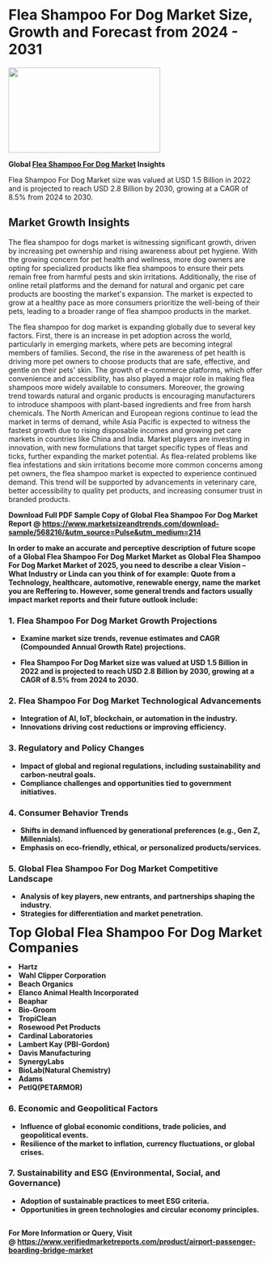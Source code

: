 <H1>Flea Shampoo For Dog Market Size, Growth and Forecast from 2024 - 2031</H1><img class="aligncenter size-medium wp-image-584254" src="https://thirdeyenews.in/wp-content/uploads/2024/09/Global-Market-Research-300x168.jpeg" alt="" width="300" height="168" /><p><strong>Global&nbsp;<a href="https://www.marketsizeandtrends.com/download-sample/568216/&amp;utm_source=Pulse&amp;utm_medium=214">Flea Shampoo For Dog Market</a> Insights</strong></p><p>Flea Shampoo For Dog Market size was valued at USD 1.5 Billion in 2022 and is projected to reach USD 2.8 Billion by 2030, growing at a CAGR of 8.5% from 2024 to 2030.</p><p><h2>Market Growth Insights</h2> <p>The flea shampoo for dogs market is witnessing significant growth, driven by increasing pet ownership and rising awareness about pet hygiene. With the growing concern for pet health and wellness, more dog owners are opting for specialized products like flea shampoos to ensure their pets remain free from harmful pests and skin irritations. Additionally, the rise of online retail platforms and the demand for natural and organic pet care products are boosting the market's expansion. The market is expected to grow at a healthy pace as more consumers prioritize the well-being of their pets, leading to a broader range of flea shampoo products in the market.</p> <p><strong></strong></p> <p>The flea shampoo for dog market is expanding globally due to several key factors. First, there is an increase in pet adoption across the world, particularly in emerging markets, where pets are becoming integral members of families. Second, the rise in the awareness of pet health is driving more pet owners to choose products that are safe, effective, and gentle on their pets' skin. The growth of e-commerce platforms, which offer convenience and accessibility, has also played a major role in making flea shampoos more widely available to consumers. Moreover, the growing trend towards natural and organic products is encouraging manufacturers to introduce shampoos with plant-based ingredients and free from harsh chemicals. The North American and European regions continue to lead the market in terms of demand, while Asia Pacific is expected to witness the fastest growth due to rising disposable incomes and growing pet care markets in countries like China and India. Market players are investing in innovation, with new formulations that target specific types of fleas and ticks, further expanding the market potential. As flea-related problems like flea infestations and skin irritations become more common concerns among pet owners, the flea shampoo market is expected to experience continued demand. This trend will be supported by advancements in veterinary care, better accessibility to quality pet products, and increasing consumer trust in branded products. <p><strong></p><p><span class=""><strong>Download Full PDF Sample Copy of Global Flea Shampoo For Dog Market Report</strong> @ <a href="https://www.marketsizeandtrends.com/download-sample/568216/&amp;utm_source=Pulse&amp;utm_medium=214" target="_blank">https://www.marketsizeandtrends.com/download-sample/568216/&amp;utm_source=Pulse&amp;utm_medium=214</a></span></p><p>In order to make an accurate and perceptive description of future scope of a Global&nbsp;Flea Shampoo For Dog Market Market as Global&nbsp;Flea Shampoo For Dog Market Market of 2025, you need to describe a clear Vision &ndash; What Industry or Linda can you think of for example: Quote from a Technology, healthcare, automotive, renewable energy, name the market you are Reffering to. However, some general trends and factors usually impact market reports and their future outlook include:</p><h3>1.&nbsp;<strong>Flea Shampoo For Dog Market Growth Projections</strong></h3><ul><li>Examine market size trends, revenue estimates and CAGR (Compounded Annual Growth Rate) projections.</li><li><p>Flea Shampoo For Dog Market size was valued at USD 1.5 Billion in 2022 and is projected to reach USD 2.8 Billion by 2030, growing at a CAGR of 8.5% from 2024 to 2030.</p></li></ul><h3>2.&nbsp;<strong>Flea Shampoo For Dog Market Technological Advancements</strong></h3><ul><li>Integration of AI, IoT, blockchain, or automation in the industry.</li><li>Innovations driving cost reductions or improving efficiency.</li></ul><h3>3.&nbsp;<strong>Regulatory and Policy Changes</strong></h3><ul><li>Impact of global and regional regulations, including sustainability and carbon-neutral goals.</li><li>Compliance challenges and opportunities tied to government initiatives.</li></ul><h3>4.&nbsp;<strong>Consumer Behavior Trends</strong></h3><ul><li>Shifts in demand influenced by generational preferences (e.g., Gen Z, Millennials).</li><li>Emphasis on eco-friendly, ethical, or personalized products/services.</li></ul><h3>5.&nbsp;<strong>Global Flea Shampoo For Dog Market Competitive Landscape</strong></h3><ul><li>Analysis of key players, new entrants, and partnerships shaping the industry.</li><li>Strategies for differentiation and market penetration.</li></ul><p data-pm-slice="1 1 []"><span style="color: inherit; font-family: inherit; font-size: 25px;">Top Global Flea Shampoo For Dog Market Companies</span></p><div class="" data-test-id=""><p><li>Hartz</li><li> Wahl Clipper Corporation</li><li> Beach Organics</li><li> Elanco Animal Health Incorporated</li><li> Beaphar</li><li> Bio-Groom</li><li> TropiClean</li><li> Rosewood Pet Products</li><li> Cardinal Laboratories</li><li> Lambert Kay (PBI-Gordon)</li><li> Davis Manufacturing</li><li> SynergyLabs</li><li> BioLab(Natural Chemistry)</li><li> Adams</li><li> PetIQ(PETARMOR)</li></p></div><h3>6.&nbsp;<strong>Economic and Geopolitical Factors</strong></h3><ul><li>Influence of global economic conditions, trade policies, and geopolitical events.</li><li>Resilience of the market to inflation, currency fluctuations, or global crises.</li></ul><h3>7.&nbsp;<strong>Sustainability and ESG (Environmental, Social, and Governance)</strong></h3><ul><li>Adoption of sustainable practices to meet ESG criteria.</li><li>Opportunities in green technologies and circular economy principles.</li></ul><h2><strong style="font-size: 14px;">For More Information or Query, Visit @&nbsp;</strong><a style="background-color: #ffffff; font-size: 14px;" href="https://www.marketsizeandtrends.com/report/flea-shampoo-for-dog-market/" target="_blank">https://www.verifiedmarketreports.com/product/airport-passenger-boarding-bridge-market</a></h2>
